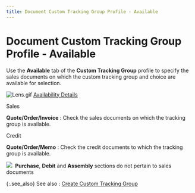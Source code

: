 ```yaml
---
title: Document Custom Tracking Group Profile - Available
---
```


# Document Custom Tracking Group Profile - Available


Use the **Available** tab of the  **Custom Tracking Group** profile  to specify the sales documents on which the custom tracking group and  choice are available for selection.


![Lens.gif]({{site.ct_baseurl}}/img/lens.gif) [Availability  Details]({{site.ct_baseurl}}/misc/availability_details_ct_group_profile_sales_doc.html)


Sales


**Quote/Order/Invoice**
: Check the sales documents on which the tracking  group is available.


Credit


**Quote/Order/Memo**
: Check the credit documents to which the tracking  group is available.


![]({{site.ct_baseurl}}/img/note.gif)  **Purchase**,  **Debit** and **Assembly**  sections do not pertain to sales documents


{:.see_also}
See also
: [Create  Custom Tracking Group]({{site.ct_baseurl}}/document-tracking/tracking-sales-documents/create_a_custom_tracking_group_for_sales_documents.html)
